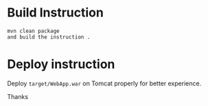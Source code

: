 

# Build Instruction


```
mvn clean package
and build the instruction .
```

# Deploy instruction

Deploy ```target/WebApp.war``` on Tomcat properly for better experience.

Thanks 

